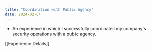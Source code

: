 ```yaml
---
title: "Coordination with Public Agency"
date: 2024-02-07
---
```



- An experience in which I successfully coordinated my company's security operations with a public agency.

[[Experience Details]]



